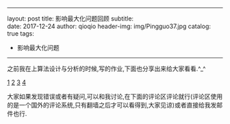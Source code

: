 
---
layout: post
title: 影响最大化问题回顾
subtitle:  
date: 2017-12-24
author: qioqio
header-img: img/Pingguo37.jpg
catalog: true
tags:                             
- 影响最大化问题
---

之前我在上算法设计与分析的时候,写的作业,下面也分享出来给大家看看.^_^

[1](https://1drv.ms/w/s!AnNBkUkEHDfjhn36ezrgh37mm6Ok)
[2](https://1drv.ms/w/s!AnNBkUkEHDfjhns2Ju18jUTNQN7q)
[3](https://1drv.ms/w/s!AnNBkUkEHDfjhnxFU_pqMJ19tP7c)
[4](https://1drv.ms/w/s!AnNBkUkEHDfjhn5p4aRr4yLQueg8)


大家如果发现错误或者有疑问,可以和我讨论,在下面的评论区评论就行(评论区使用的是一个国外的评论系统,只有翻墙之后才可以看得到,大家见谅)或者直接给我发邮件也行.
